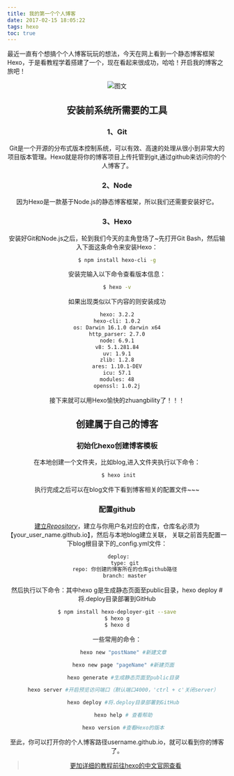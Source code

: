 ```yaml
---
title: 我的第一个个人博客
date: 2017-02-15 18:05:22
tags: hexo
toc: true
---
```

最近一直有个想搞个个人博客玩玩的想法，今天在网上看到一个静态博客框架Hexo，于是看教程学着搭建了一个，现在看起来很成功，哈哈！开启我的博客之旅吧！

<div align="center">
    <img src="http://www.w3cplus.com/sites/default/files/blogs/2017/1702/understanding-flexbox-3.gif" alt="图文">
<div>

<!-- more -->

## 安装前系统所需要的工具

### 1、Git

Git是一个开源的分布式版本控制系统，可以有效、高速的处理从很小到非常大的项目版本管理。Hexo就是将你的博客项目上传托管到git,通过github来访问你的个人博客了。

### 2、Node

因为Hexo是一款基于Node.js的静态博客框架，所以我们还需要安装好它。


### 3、Hexo

安装好Git和Node.js之后，轮到我们今天的主角登场了~先打开Git Bash，然后输入下面这条命令来安装Hexo：

``` bash
$ npm install hexo-cli -g
``` 

安装完输入以下命令查看版本信息：

``` bash
$ hexo -v
``` 

如果出现类似以下内容的则安装成功

``` bash
hexo: 3.2.2
hexo-cli: 1.0.2
os: Darwin 16.1.0 darwin x64
http_parser: 2.7.0
node: 6.9.1
v8: 5.1.281.84
uv: 1.9.1
zlib: 1.2.8
ares: 1.10.1-DEV
icu: 57.1
modules: 48
openssl: 1.0.2j
``` 

接下来就可以用Hexo愉快的zhuangbility了！！！

## 创建属于自己的博客

### 初始化hexo创建博客模板

在本地创建一个文件夹，比如blog,进入文件夹执行以下命令：

``` bash
 $ hexo init
``` 
执行完成之后可以在blog文件下看到博客相关的配置文件~~~

### 配置github

[建立*Repository*](http://blog.csdn.net/yuexianchang/article/details/53431703)，建立与你用户名对应的仓库，仓库名必须为【your_user_name.github.io】，然后与本地blog建立关联，
关联之前首先配置一下blog根目录下的_config.yml文件：

``` bash
 deploy:
     type: git
     repo: 你创建的博客所在的仓库github路径
     branch: master
``` 

然后执行以下命令：其中hexo g是生成静态页面至public目录，hexo deploy #将.deploy目录部署到GitHub

``` bash
$ npm install hexo-deployer-git --save
$ hexo g
$ hexo d
``` 

一些常用的命令：

``` bash
    hexo new "postName" #新建文章

    hexo new page "pageName" #新建页面

    hexo generate #生成静态页面至public目录

    hexo server #开启预览访问端口（默认端口4000，'ctrl + c'关闭server）

    hexo deploy #将.deploy目录部署到GitHub

    hexo help # 查看帮助

    hexo version #查看Hexo的版本
``` 

至此，你可以打开你的个人博客路径username.github.io，就可以看到你的博客了。

>[更加详细的教程前往hexo的中文官网查看](https://hexo.io/zh-cn/)

